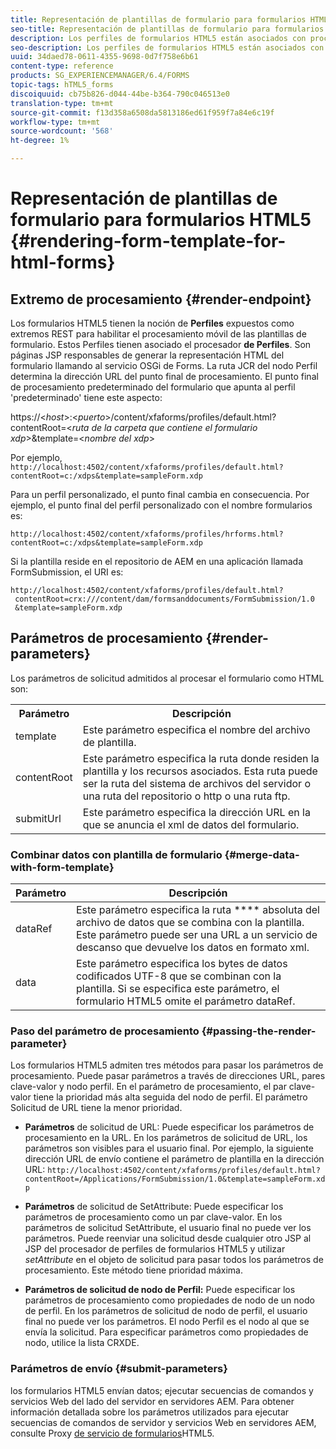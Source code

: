 ```yaml
---
title: Representación de plantillas de formulario para formularios HTML5
seo-title: Representación de plantillas de formulario para formularios HTML5
description: Los perfiles de formularios HTML5 están asociados con procesamientos de perfil. Los procesamientos de Perfil son páginas JSP responsables de generar una representación HTML del formulario llamando al servicio OSGi de Forms.
seo-description: Los perfiles de formularios HTML5 están asociados con procesamientos de perfil. Los procesamientos de Perfil son páginas JSP responsables de generar una representación HTML del formulario llamando al servicio OSGi de Forms.
uuid: 34daed78-0611-4355-9698-0d7f758e6b61
content-type: reference
products: SG_EXPERIENCEMANAGER/6.4/FORMS
topic-tags: hTML5_forms
discoiquuid: cb75b826-d044-44be-b364-790c046513e0
translation-type: tm+mt
source-git-commit: f13d358a6508da5813186ed61f959f7a84e6c19f
workflow-type: tm+mt
source-wordcount: '568'
ht-degree: 1%

---
```



# Representación de plantillas de formulario para formularios HTML5 {#rendering-form-template-for-html-forms}

## Extremo de procesamiento {#render-endpoint}

Los formularios HTML5 tienen la noción de **Perfiles** expuestos como extremos REST para habilitar el procesamiento móvil de las plantillas de formulario. Estos Perfiles tienen asociado el procesador **de Perfiles**. Son páginas JSP responsables de generar la representación HTML del formulario llamando al servicio OSGi de Forms. La ruta JCR del nodo Perfil determina la dirección URL del punto final de procesamiento. El punto final de procesamiento predeterminado del formulario que apunta al perfil &#39;predeterminado&#39; tiene este aspecto:

https://&lt;*host*>:&lt;*puerto*>/content/xfaforms/profiles/default.html?contentRoot=&lt;*ruta de la carpeta que contiene el formulario xdp*>&amp;template=&lt;*nombre del xdp*>

Por ejemplo, `http://localhost:4502/content/xfaforms/profiles/default.html?contentRoot=c:/xdps&template=sampleForm.xdp`

Para un perfil personalizado, el punto final cambia en consecuencia. Por ejemplo, el punto final del perfil personalizado con el nombre formularios es:

`http://localhost:4502/content/xfaforms/profiles/hrforms.html?contentRoot=c:/xdps&template=sampleForm.xdp`

Si la plantilla reside en el repositorio de AEM en una aplicación llamada FormSubmission, el URI es:

```
http://localhost:4502/content/xfaforms/profiles/default.html?
 contentRoot=crx:///content/dam/formsanddocuments/FormSubmission/1.0
 &template=sampleForm.xdp
```

## Parámetros de procesamiento {#render-parameters}

Los parámetros de solicitud admitidos al procesar el formulario como HTML son:

<table> 
 <tbody> 
  <tr> 
   <th><strong>Parámetro </strong></th> 
   <th><strong>Descripción</strong></th> 
  </tr> 
  <tr> 
   <td>template<br /> </td> 
   <td>Este parámetro especifica el nombre del archivo de plantilla.<br /> </td> 
  </tr> 
  <tr> 
   <td>contentRoot<br /> </td> 
   <td>Este parámetro especifica la ruta donde residen la plantilla y los recursos asociados. Esta ruta puede ser la ruta del sistema de archivos del servidor o una ruta del repositorio o http o una ruta ftp.<br /> </td> 
  </tr> 
  <tr> 
   <td>submitUrl<br /> </td> 
   <td>Este parámetro especifica la dirección URL en la que se anuncia el xml de datos del formulario.<br /> </td> 
  </tr> 
 </tbody> 
</table>

### Combinar datos con plantilla de formulario {#merge-data-with-form-template}

| Parámetro | Descripción |
|---|---|
| dataRef | Este parámetro especifica la ruta **** absoluta del archivo de datos que se combina con la plantilla. Este parámetro puede ser una URL a un servicio de descanso que devuelve los datos en formato xml. |
| data | Este parámetro especifica los bytes de datos codificados UTF-8 que se combinan con la plantilla. Si se especifica este parámetro, el formulario HTML5 omite el parámetro dataRef. |

### Paso del parámetro de procesamiento {#passing-the-render-parameter}

Los formularios HTML5 admiten tres métodos para pasar los parámetros de procesamiento. Puede pasar parámetros a través de direcciones URL, pares clave-valor y nodo perfil. En el parámetro de procesamiento, el par clave-valor tiene la prioridad más alta seguida del nodo de perfil. El parámetro Solicitud de URL tiene la menor prioridad.

* **Parámetros** de solicitud de URL: Puede especificar los parámetros de procesamiento en la URL. En los parámetros de solicitud de URL, los parámetros son visibles para el usuario final. Por ejemplo, la siguiente dirección URL de envío contiene el parámetro de plantilla en la dirección URL: `http://localhost:4502/content/xfaforms/profiles/default.html?contentRoot=/Applications/FormSubmission/1.0&template=sampleForm.xdp`

* **Parámetros** de solicitud de SetAttribute: Puede especificar los parámetros de procesamiento como un par clave-valor. En los parámetros de solicitud SetAttribute, el usuario final no puede ver los parámetros. Puede reenviar una solicitud desde cualquier otro JSP al JSP del procesador de perfiles de formularios HTML5 y utilizar *setAttribute* en el objeto de solicitud para pasar todos los parámetros de procesamiento. Este método tiene prioridad máxima.

* **Parámetros de solicitud de nodo de Perfil:** Puede especificar los parámetros de procesamiento como propiedades de nodo de un nodo de perfil. En los parámetros de solicitud de nodo de perfil, el usuario final no puede ver los parámetros. El nodo Perfil es el nodo al que se envía la solicitud. Para especificar parámetros como propiedades de nodo, utilice la lista CRXDE.

### Parámetros de envío {#submit-parameters}

los formularios HTML5 envían datos; ejecutar secuencias de comandos y servicios Web del lado del servidor en servidores AEM. Para obtener información detallada sobre los parámetros utilizados para ejecutar secuencias de comandos de servidor y servicios Web en servidores AEM, consulte Proxy [de servicio de formularios](/help/forms/using/service-proxy.md)HTML5.
